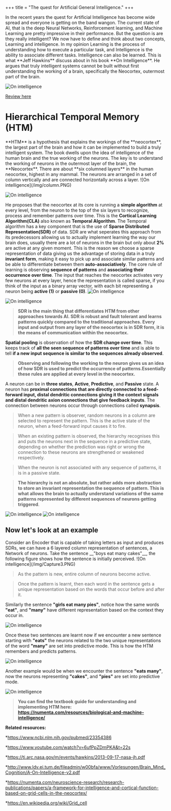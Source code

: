+++
title = "The quest for Artificial General Intelligence."
+++

<body>
In the recent years the quest for Artificial Intelligence has become wide spread and everyone is getting on the band wangon. 
The current state of AI, that is the deep Neural Networks, Reinforcement learning, and Machine Learning are pretty impressive in their performance. But the question is are they really intelligent? 
We now have to define and think about two concepts, Learning and intelligence. In my opinion Learning is the process of understanding how to execute a particular task, and Intelligence is the ability to associate different tasks. 
Intelligence can also be learned. This is what **Jeff Hawkins** discuss about in his book **On Intelligence**. He argues that truly intelligent systems cannot be built without first understanding the working of a brain, specifically the Neocortex, outermost part of the brain.
</body>
  
![On intelligence](/img/onin.jpg)

[Review here](https://sananara-aryabhata.netlify.com/post/onint)

<h1>Hierarchical Temporal Memory (HTM)</h1>
<body>
**HTM** is a hypothesis that explains the workings of the **neocortex**, the largest part of the brain and how it can be implemented to build a truly intelligent system. The book dwells upon the idea of intelligence of the human brain and the true working of the neurons. The key is to understand the working of neurons in the outermost layer of the brain, the **Neocortex**. There are about **six columned layers** in the human neocortex, highest in any mammal. The neurons are arranged in a set of column vertically and are connected horizontally across a layer.
![On intelligence](/img/column.PNG)

![On intelligence](/img/Cross.PNG)

He proposes that the neocortex at its core is running a __**simple algorithm**__ at every level, from the neuron to the top of the six layers to recognize, process and remember patterns over time. This is the **Cortical Learning Algorithm(CLA)** also known as **Temporal Algorithm**. The Temporal algorithm has a key component that is the use of **Sparse Distributed Representation(SDR)** of data. SDR are what seperates this approach from its predecessors allowing us to actually implement learning the way our brain does, usually there are a lot of neurons in the brain but only about __**2%**__ are active at any given moment. This is the reason we choose a sparse representation of data giving us the advantage of storing data in a truly **invariant form**, making it easy to pick up and associate similar patterns and be able to differentiate between them **auto-associatively**. The core rule of learning is observing __**sequence of patterns**__ and __**associating their occurrence over time**__. The input that reaches the neocortex activates very few neurons at every layer, hence the representation is called sparse, if you think of the input as a binary array vector, with each bit representing a neuron being **active __(1)__** or **passive __(0)__**. 
![On intelligence](/img/SDR.PNG)

![On intelligence](/img/SDRP.PNG)

>**SDR is the main thing that differentiates HTM from other approaches towards AI. SDR is robust and fault tolerant and learns patterns quickly compared to the traditional approaches. Every input and output from any layer of the neocortex is in SDR form, it is the means of communication within the neocortex.**


**Spatial pooling** is observation of how the **SDR change over time**. This keeps track of __**all the seen sequence of patterns over time**__ and is able to tell __if a new input sequence is similar to the sequences already observed__. 

>**Observing and following the working to the neuron gives us an idea of how SDR is used to predict the occurrence of patterns.Essentially these rules are applied at every level in the neocortex.**

A neuron can be in **three states**, **Active**, **Predictive**, and **Passive** state. A neuron has __**proximal connections** that are directly connected to a feed-forward input, **distal dendritic connections** giving it the context signals and **distal dendritic axion connections** that give  feedback inputs__. The connection between neurons occur through connections called **synapsis**. 

>When a new pattern is observer, random neurons in a column are selected to represent the pattern. This is the active state of the neuron, when a feed-forward input causes it to fire. 

>When an existing pattern is observed, the hierarchy recognises this and puts the neurons next in the sequence in a predictive state, depending on whether the prediction was right or wrong the connection to these neurons are strengthened or weakened respectively.

>When the neuron is not associated with any sequence of patterns, it is in a passive state.

>**The hierarchy is not an absolute, but rather adds more abstraction to store an invariant representation the sequence of pattern. This is what allows the brain to actually understand variations of the same patterns represented by different sequences of neurons getting triggered**. 

![On intelligence](/img/Capture.PNG)
![On intelligence](/img/Capture2.PNG)
</body>

<h2> Now let's look at an example </h2>
<body>
  Consider an Encoder that is capable of taking letters as input and produces SDRs, we can have a 6 layered column representation of sentences, a Network of neurons. Take the sentence __"boys eat many cakes"__, the following figure shows how the sentence is initially perceived.  
![On intelligence](/img/Capture3.PNG)
  
>As the pattern is new, entire column of neurons become active.
  
>Once the pattern is learnt, then each word in the sentence gets a unique representation based on the words that occur before and after it.
  
  Similarly the sentence __"girls eat many pies"__, notice how the same words **"eat"**, and **"many"** have different representation based on the context they occur in.
  
![On intelligence](/img/Capture4.PNG)

  Once these two sentences are learnt now if we encounter a new sentence starting with **"eats"** the neurons related to the two unique representations of the word **"many"** are set into predictive mode. This is how the HTM remembers and predicts patterns.
  
![On intelligence](/img/Capture5.PNG)

  Another example would be when we encounter the sentence __"eats many"__, now the neurons representing **"cakes"**, and **"pies"** are set into predictive mode. 
  
![On intelligence](/img/Capture6.PNG)
</body>

>**You can find the textbook guide for understanding and implementing HTM here: https://numenta.com/resources/biological-and-machine-intelligence/**

**Related resources:**

*https://www.ncbi.nlm.nih.gov/pubmed/23354386

*https://www.youtube.com/watch?v=6ufPpZDmPKA&t=22s

*https://ti.arc.nasa.gov/m/events/hawkins/2013-09-17-nasa-jh.pdf

*http://www.ldv.ei.tum.de/fileadmin/w00bfa/www/Vorlesungen/Brain_Mind_Cognition/A-On-Intelligence-v2.pdf

*https://numenta.com/neuroscience-research/research-publications/papers/a-framework-for-intelligence-and-cortical-function-based-on-grid-cells-in-the-neocortex/

*https://en.wikipedia.org/wiki/Grid_cell


